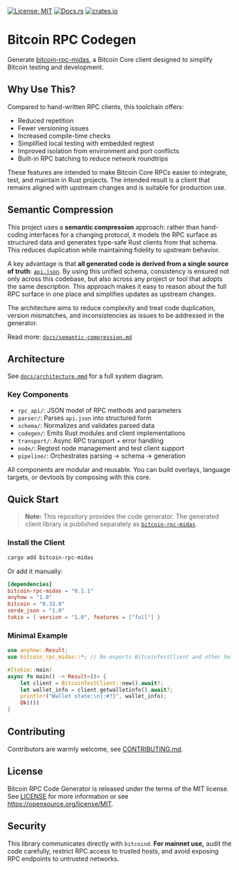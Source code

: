 [![License: MIT](https://img.shields.io/badge/license-MIT-blue)](LICENSE)
[![Docs.rs](https://img.shields.io/docsrs/bitcoin-rpc-midas)](https://docs.rs/bitcoin-rpc-midas)
[![crates.io](https://img.shields.io/crates/v/bitcoin-rpc-midas)](https://crates.io/crates/bitcoin-rpc-midas)

# Bitcoin RPC Codegen

Generate [bitcoin-rpc-midas](https://github.com/nervana21/bitcoin-rpc-midas), a Bitcoin Core client designed to simplify Bitcoin testing and development.

## Why Use This?

Compared to hand-written RPC clients, this toolchain offers:

- Reduced repetition
- Fewer versioning issues
- Increased compile-time checks
- Simplified local testing with embedded regtest
- Improved isolation from environment and port conflicts
- Built-in RPC batching to reduce network roundtrips

These features are intended to make Bitcoin Core RPCs easier to integrate, test, and maintain in Rust projects. The intended result is a client that remains aligned with upstream changes and is suitable for production use.

## Semantic Compression

This project uses a **semantic compression** approach: rather than hand-coding interfaces for a changing protocol, it models the RPC surface as structured data and generates type-safe Rust clients from that schema. This reduces duplication while maintaining fidelity to upstream behavior.

A key advantage is that **all generated code is derived from a single source of truth**: [`api.json`](api.json). By using this unified schema, consistency is ensured not only across this codebase, but also across any project or tool that adopts the same description. This approach makes it easy to reason about the full RPC surface in one place and simplifies updates as upstream changes.

The architecture aims to reduce complexity and treat code duplication, version mismatches, and inconsistencies as issues to be addressed in the generator.

Read more: [`docs/semantic-compression.md`](docs/semantic-compression.md)

## Architecture

See [`docs/architecture.mmd`](docs/architecture.mmd) for a full system diagram.

### Key Components

- `rpc_api/`: JSON model of RPC methods and parameters
- `parser/`: Parses `api.json` into structured form
- `schema/`: Normalizes and validates parsed data
- `codegen/`: Emits Rust modules and client implementations
- `transport/`: Async RPC transport + error handling
- `node/`: Regtest node management and test client support
- `pipeline/`: Orchestrates parsing → schema → generation

All components are modular and reusable. You can build overlays, language targets, or devtools by composing with this core.

## Quick Start

> **Note:** This repository provides the code generator. The generated client library is published separately as [`bitcoin-rpc-midas`](https://crates.io/crates/bitcoin-rpc-midas).

### Install the Client

```bash
cargo add bitcoin-rpc-midas
```

Or add it manually:

```toml
[dependencies]
bitcoin-rpc-midas = "0.1.1"
anyhow = "1.0"
bitcoin = "0.32.0"
serde_json = "1.0"
tokio = { version = "1.0", features = ["full"] }
```

### Minimal Example

```rust
use anyhow::Result;
use bitcoin_rpc_midas::*; // Re-exports BitcoinTestClient and other helpers

#[tokio::main]
async fn main() -> Result<()> {
    let client = BitcoinTestClient::new().await?;
    let wallet_info = client.getwalletinfo().await?;
    println!("Wallet state:\n{:#?}", wallet_info);
    Ok(())
}
```

## Contributing

Contributors are warmly welcome, see [CONTRIBUTING.md](CONTRIBUTING.md).

## License

Bitcoin RPC Code Generator is released under the terms of the MIT license. See [LICENSE](LICENSE) for more information or see https://opensource.org/license/MIT.

## Security

This library communicates directly with `bitcoind`.
**For mainnet use,** audit the code carefully, restrict RPC access to trusted hosts, and avoid exposing RPC endpoints to untrusted networks.
